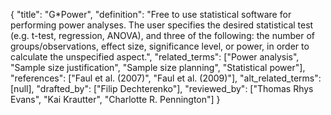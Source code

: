 {
    "title": "G*Power",
    "definition": "Free to use statistical software for performing power analyses. The user specifies the desired statistical test (e.g. t-test, regression, ANOVA), and three of the following: the number of groups/observations, effect size, significance level, or power, in order to calculate the unspecified aspect.",
    "related_terms": ["Power analysis", "Sample size justification", "Sample size planning", "Statistical power"],
    "references": ["Faul et al. (2007)", "Faul et al. (2009)"],
    "alt_related_terms": [null],
    "drafted_by": ["Filip Dechterenko"],
    "reviewed_by": ["Thomas Rhys Evans", "Kai Krautter", "Charlotte R. Pennington"]
  }
